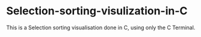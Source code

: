 # Selection-sorting-visulization-in-C
This is a Selection sorting visualisation done in C, using only the C Terminal.
